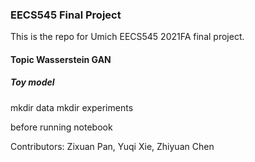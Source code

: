 ### EECS545 Final Project

This is the repo for Umich EECS545 2021FA final project.

#### Topic Wasserstein GAN

##### Toy model

mkdir data
mkdir experiments

before running notebook

Contributors: Zixuan Pan, Yuqi Xie, Zhiyuan Chen

